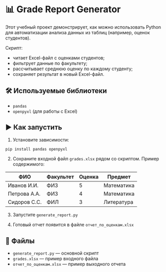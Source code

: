 
# 📊 Grade Report Generator

Этот учебный проект демонстрирует, как можно использовать Python для автоматизации анализа данных из таблиц (например, оценок студентов).

Скрипт:
- читает Excel-файл с оценками студентов;
- фильтрует данные по факультету;
- рассчитывает среднюю оценку по каждому студенту;
- сохраняет результат в новый Excel-файл.

## 🛠 Используемые библиотеки
- `pandas`
- `openpyxl` (для работы с Excel)

## ▶️ Как запустить

1. Установите зависимости:
```bash
pip install pandas openpyxl
```

2. Сохраните входной файл `grades.xlsx` рядом со скриптом. Пример содержимого:

| ФИО           | Факультет | Оценка | Предмет     |
|---------------|-----------|--------|-------------|
| Иванов И.И.   | ФИЗ       | 5      | Математика  |
| Петрова А.А.  | ФИЗ       | 4      | Математика  |
| Сидоров С.С.  | ФИЛ       | 3      | Литература  |

3. Запустите `generate_report.py`

4. Готовый отчет появится в файле `отчет_по_оценкам.xlsx`

## 📂 Файлы

- `generate_report.py` — основной скрипт
- `grades.xlsx` — пример входного файла
- `отчет_по_оценкам.xlsx` — пример выходного отчета
